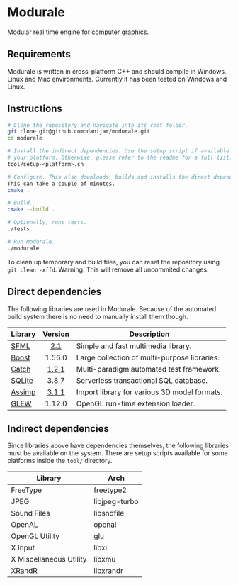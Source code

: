 Modurale
========

Modular real time engine for computer graphics.

Requirements
------------

Modurale is written in cross-platform C++ and should compile in Windows, Linux
and Mac environments. Currently it has been tested on Windows and Linux.

Instructions
------------

```bash
# Clone the repository and navigate into its root folder.
git clone git@github.com:danijar/modurale.git
cd modurale

# Install the indirect dependencies. Use the setup script if available for
# your platform. Otherwise, please refer to the readme for a full list.
tool/setup-<platform>.sh

# Configure. This also downloads, builds and installs the direct dependencies.
This can take a couple of minutes.
cmake .

# Build.
cmake --build .

# Optionally, runs tests.
./tests

# Run Modurale.
./modurale
```

To clean up temporary and build files, you can reset the repository using `git
clean -xffd`. Warning: This will remove all uncommited changes.

Direct dependencies
-------------------

The following libraries are used in Modurale. Because of the automated build
system there is no need to manually install them though.

|   Library   |  Version   |                 Description                  |
| ----------- | :--------: | -------------------------------------------- |
| [SFML][1]   |  [2.1][2]  | Simple and fast multimedia library.          |
| [Boost][3]  |   1.56.0   | Large collection of multi-purpose libraries. |
| [Catch][4]  | [1.2.1][5] | Multi-paradigm automated test framework.     |
| [SQLite][6] |   3.8.7    | Serverless transactional SQL database.       |
| [Assimp][7] | [3.1.1][8] | Import library for various 3D model formats. |
| [GLEW][9]   |   1.12.0   | OpenGL run-time extension loader.            |

[1]: https://github.com/LaurentGomila/SFML
[2]: https://github.com/LaurentGomila/SFML/commit/e257909
[3]: http://www.boost.org/
[4]: https://github.com/philsquared/Catch
[5]: https://github.com/philsquared/Catch/commit/3b18d9e
[6]: http://www.sqlite.org/
[7]: https://github.com/assimp/assimp
[8]: https://github.com/assimp/assimp/commit/dca3f09
[9]: http://glew.sourceforge.net/

Indirect dependencies
---------------------

Since libraries above have dependencies themselves, the following libraries
must be available on the system. There are setup scripts available for some
platforms inside the `tool/` directory.

|         Library         |      Arch     |
| ----------------------- | ------------- |
| FreeType                | freetype2     |
| JPEG                    | libjpeg-turbo |
| Sound Files             | libsndfile    |
| OpenAL                  | openal        |
| OpenGL Utility          | glu           |
| X Input                 | libxi         |
| X Miscellaneous Utility | libxmu        |
| XRandR                  | libxrandr     |
